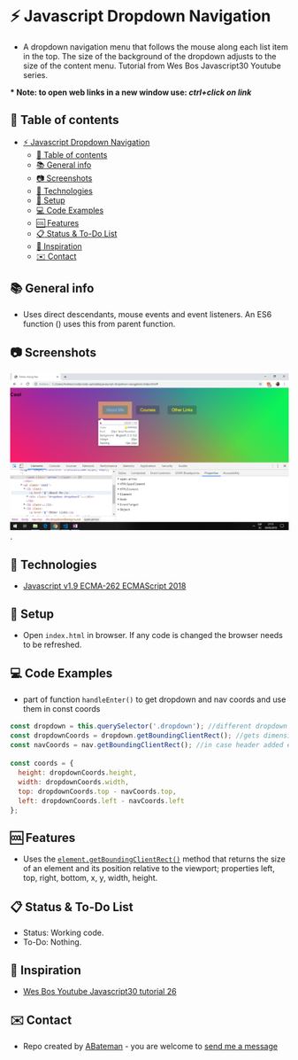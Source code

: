 # :zap: Javascript Dropdown Navigation

* A dropdown navigation menu that follows the mouse along each list item in the top. The size of the background of the dropdown adjusts to the size of the content menu. Tutorial from Wes Bos Javascript30 Youtube series.

**\* Note: to open web links in a new window use: _ctrl+click on link_**

## :page_facing_up: Table of contents

* [:zap: Javascript Dropdown Navigation](#zap-javascript-dropdown-navigation)
  * [:page_facing_up: Table of contents](#page_facing_up-table-of-contents)
  * [:books: General info](#books-general-info)
  * [:camera: Screenshots](#camera-screenshots)
  * [:signal_strength: Technologies](#signal_strength-technologies)
  * [:floppy_disk: Setup](#floppy_disk-setup)
  * [:computer: Code Examples](#computer-code-examples)
  * [:cool: Features](#cool-features)
  * [:clipboard: Status & To-Do List](#clipboard-status--to-do-list)
  * [:clap: Inspiration](#clap-inspiration)
  * [:envelope: Contact](#envelope-contact)

## :books: General info

* Uses direct descendants, mouse events and event listeners. An ES6 function () uses this from parent function.

## :camera: Screenshots

![Example screenshot](./nav.png).

## :signal_strength: Technologies

* [Javascript v1.9 ECMA-262 ECMAScript 2018](http://www.ecma-international.org/publications/standards/Ecma-262.htm)

## :floppy_disk: Setup

* Open `index.html` in browser. If any code is changed the browser needs to be refreshed.

## :computer: Code Examples

* part of function `handleEnter()` to get dropdown and nav coords and use them in const coords

```javascript
const dropdown = this.querySelector('.dropdown'); //different dropdown under each list item
const dropdownCoords = dropdown.getBoundingClientRect(); //gets dimensions of dropdown rect
const navCoords = nav.getBoundingClientRect(); //in case header added etc that would push the whole menu position down

const coords = {
  height: dropdownCoords.height,
  width: dropdownCoords.width,
  top: dropdownCoords.top - navCoords.top,
  left: dropdownCoords.left - navCoords.left
};
```

## :cool: Features

* Uses the [`element.getBoundingClientRect()`](https://www.w3schools.com/jsref/met_element_getboundingclientrect.asp) method that returns the size of an element and its position relative to the viewport; properties left, top, right, bottom, x, y, width, height.

## :clipboard: Status & To-Do List

* Status: Working code.
* To-Do: Nothing.

## :clap: Inspiration

* [Wes Bos Youtube Javascript30 tutorial 26](https://www.youtube.com/watch?v=GvuWJSXYQDU&list=PLu8EoSxDXHP6CGK4YVJhL_VWetA865GOH&index=26)

## :envelope: Contact

* Repo created by [ABateman](https://www.andrewbateman.org) - you are welcome to [send me a message](https://andrewbateman.org/contact)
